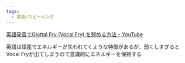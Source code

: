 ```yaml
---
tags:
  - 英語/スピーキング
---
```

[英語発音でGlottal Fry (Vocal Fry) を弱める方法 - YouTube](https://www.youtube.com/watch?v=W4g-qt4-1P4)

英語は語尾でエネルギーが失われてくような特徴があるが、弱くしすぎるとVocal Fryが出てしまうので意識的にエネルギーを保持する